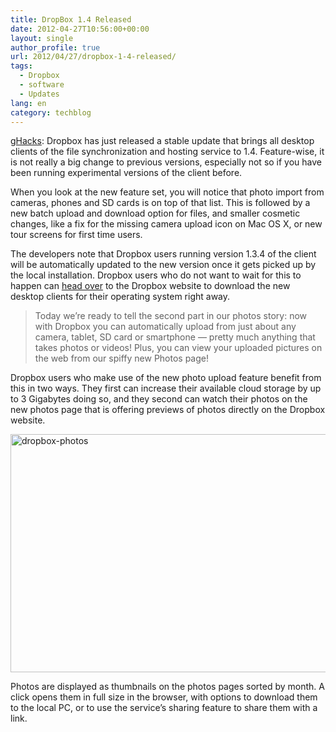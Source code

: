 ```yaml
---
title: DropBox 1.4 Released
date: 2012-04-27T10:56:00+00:00
layout: single
author_profile: true
url: 2012/04/27/dropbox-1-4-released/
tags:
  - Dropbox
  - software
  - Updates
lang: en
category: techblog
---
```

<a href="http://www.ghacks.net/2012/04/27/dropbox-1-4-released/" target="_blank">gHacks</a>: Dropbox has just released a stable update that brings all desktop clients of the file synchronization and hosting service to 1.4. Feature-wise, it is not really a big change to previous versions, especially not so if you have been running experimental versions of the client before. 

When you look at the new feature set, you will notice that photo import from cameras, phones and SD cards is on top of that list. This is followed by a new batch upload and download option for files, and smaller cosmetic changes, like a fix for the missing camera upload icon on Mac OS X, or new tour screens for first time users. 

The developers note that Dropbox users running version 1.3.4 of the client will be automatically updated to the new version once it gets picked up by the local installation. Dropbox users who do not want to wait for this to happen can [head over](https://www.dropbox.com/install) to the Dropbox website to download the new desktop clients for their operating system right away. 

> Today we’re ready to tell the second part in our photos story: now with Dropbox you can automatically upload from just about any camera, tablet, SD card or smartphone — pretty much anything that takes photos or videos! Plus, you can view your uploaded pictures on the web from our spiffy new Photos page!

Dropbox users who make use of the new photo upload feature benefit from this in two ways. They first can increase their available cloud storage by up to 3 Gigabytes doing so, and they second can watch their photos on the new photos page that is offering previews of photos directly on the Dropbox website. 

[<img title="dropbox-photos" border="0" alt="dropbox-photos" src="http://lh4.ggpht.com/-BogvRolxNE0/T5p0V3FGa8I/AAAAAAAAFvs/_8_10B3Cc4k/dropbox-photos_thumb.jpg?imgmax=800" width="546" height="381" />](http://lh5.ggpht.com/-OrQ_TjJUtgg/T5p0TDAW8MI/AAAAAAAAFvk/vFMxC58CIb4/s1600-h/dropbox-photos%25255B2%25255D.jpg) 

Photos are displayed as thumbnails on the photos pages sorted by month. A click opens them in full size in the browser, with options to download them to the local PC, or to use the service’s sharing feature to share them with a link.